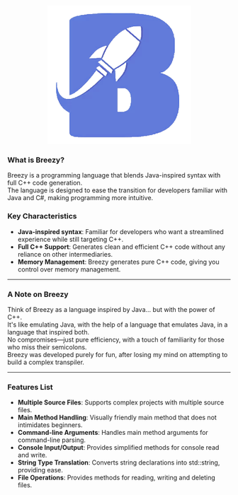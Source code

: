 <p align="center"> <img src="https://github.com/PantelisAndrianakis/Breezy/blob/main/logo.png"/></p>

### What is Breezy?

Breezy is a programming language that blends Java-inspired syntax with full C++ code generation.<br>
The language is designed to ease the transition for developers familiar with Java and C#, making programming more intuitive.

### Key Characteristics
- **Java-inspired syntax**: Familiar for developers who want a streamlined experience while still targeting C++.
- **Full C++ Support**: Generates clean and efficient C++ code without any reliance on other intermediaries.
- **Memory Management**: Breezy generates pure C++ code, giving you control over memory management.

---

### A Note on Breezy

Think of Breezy as a language inspired by Java... but with the power of C++.<br>
It's like emulating Java, with the help of a language that emulates Java, in a language that inspired both.<br>
No compromises—just pure efficiency, with a touch of familiarity for those who miss their semicolons.<br>
Breezy was developed purely for fun, after losing my mind on attempting to build a complex transpiler.

---

### Features List
- **Multiple Source Files**: Supports complex projects with multiple source files.
- **Main Method Handling**: Visually friendly main method that does not intimidates beginners.
- **Command-line Arguments**: Handles main method arguments for command-line parsing.
- **Console Input/Output**: Provides simplified methods for console read and write.
- **String Type Translation**: Converts string declarations into std::string, providing ease.
- **File Operations**: Provides methods for reading, writing and deleting files.
